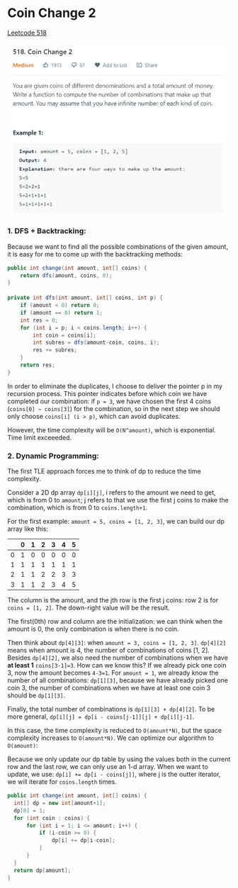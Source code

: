 # Coin Change 2

[Leetcode 518](https://leetcode.com/problems/coin-change-2/)

![](../DP/pictures/lc518.png)

### 1. DFS + Backtracking:

Because we want to find all the possible combinations of the given amount, it is easy for me to come up with the backtracking methods:

```java
public int change(int amount, int[] coins) {
    return dfs(amount, coins, 0);
}

private int dfs(int amount, int[] coins, int p) {
    if (amount < 0) return 0;
    if (amount == 0) return 1;
    int res = 0;
    for (int i = p; i < coins.length; i++) {
        int coin = coins[i];
        int subres = dfs(amount-coin, coins, i);
        res += subres;
    }
    return res;
}
```

In order to eliminate the duplicates, I choose to deliver the pointer p in my recursion process. This pointer indicates before which coin we have completed our combination: if ```p = 3```, we have chosen the first 4 coins (```coins[0] ~ coins[3]```) for the combination, so in the next step we should only choose ```coins[i] (i > p)```, which can avoid duplicates.

However, the time complexity will be ```O(N^amount)```, which is exponential. Time limit exceeeded.

### 2. Dynamic Programming:

The first TLE approach forces me to think of dp to reduce the time complexity.

Consider a 2D dp array ```dp[i][j]```, i refers to the amount we need to get, which is from 0 to ```amount```; j refers to that we use the first j coins to make the combination, which is from 0 to ```coins.length+1```.

For the first example: ```amount = 5, coins = [1, 2, 3]```, we can build our dp array like this:

|     | 0   | 1   | 2   | 3   | 4   | 5   |
| --- | --- | --- | --- | --- | --- | --- |
| 0   | 1   | 0   | 0   | 0   | 0   | 0   |
| 1   | 1   | 1   | 1   | 1   | 1   | 1   |
| 2   | 1   | 1   | 2   | 2   | 3   | 3   |
| 3   | 1   | 1   | 2   | 3   | 4   | 5   |

The column is the amount, and the jth row is the first j coins: row 2 is for ```coins = [1, 2]```. The down-right value will be the result.

The first(0th) row and column are the initialization: we can think when the amount is 0, the only combination is when there is no coin.

Then think about ```dp[4][3]```: when ```amount = 3, coins = [1, 2, 3]```. ```dp[4][2]``` means when amount is 4, the number of combinations of coins [1, 2]. Besides ```dp[4][2]```, we also need the number of combinations when we have **at least 1** `coins[3-1]=3`. How can we know this? If we already pick one coin 3, now the amount becomes `4-3=1`. For `amount = 1`, we already know the number of all combinations: `dp[1][3]`, because we have already picked one coin 3, the number of combinations when we have at least one coin 3 should be `dp[1][3]`.

Finally, the total number of combinations is `dp[1][3] + dp[4][2]`. To be more general, `dp[i][j] = dp[i - coins[j-1]][j] + dp[i][j-1]`.

In this case, the time complexity is reduced to `O(amount*N)`, but the space complexity increases to `O(amount*N)`. We can optimize our algorithm to `O(amount)`:

Because we only update our dp table by using the values both in the current row and the last row, we can only use an 1-d array. When we want to update, we use: `dp[i] += dp[i - coins[j]]`, where j is the outter iterator, we will iterate for `coins.length` times.

```java
public int change(int amount, int[] coins) {
  int[] dp = new int[amount+1];
  dp[0] = 1;
  for (int coin : coins) {
      for (int i = 1; i <= amount; i++) {
          if (i-coin >= 0) {
              dp[i] += dp[i-coin];
          }
      }
  }
  return dp[amount];
}
